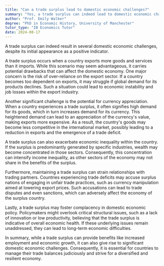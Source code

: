 ```yaml
---
title: "Can a trade surplus lead to domestic economic challenges?"
summary: "Yes, a trade surplus can indeed lead to domestic economic challenges."
author: "Prof. Emily Walker"
degree: "PhD in Economic History, University of Manchester"
tutor_type: "IB Economics Tutor"
date: 2024-08-17
---
```


A trade surplus can indeed result in several domestic economic challenges, despite its initial appearance as a positive indicator.

A trade surplus occurs when a country exports more goods and services than it imports. While this scenario may seem advantageous, it carries potential drawbacks that can affect the domestic economy. One major concern is the risk of over-reliance on the export sector. If a country becomes too dependent on exports, it may struggle if global demand for its products declines. Such a situation could lead to economic instability and job losses within the export industry.

Another significant challenge is the potential for currency appreciation. When a country experiences a trade surplus, it often signifies high demand for its goods, which in turn increases demand for its currency. This heightened demand can lead to an appreciation of the currency's value, making exports more expensive. As a result, the country's goods may become less competitive in the international market, possibly leading to a reduction in exports and the emergence of a trade deficit.

A trade surplus can also exacerbate economic inequality within the country. If the surplus is predominantly generated by specific industries, wealth may become concentrated in those sectors. Consequently, this concentration can intensify income inequality, as other sectors of the economy may not share in the benefits of the surplus.

Furthermore, maintaining a trade surplus can strain relationships with trading partners. Countries experiencing trade deficits may accuse surplus nations of engaging in unfair trade practices, such as currency manipulation aimed at lowering export prices. Such accusations can lead to trade disputes and even sanctions, which can adversely affect the economy of the surplus country.

Lastly, a trade surplus may foster complacency in domestic economic policy. Policymakers might overlook critical structural issues, such as a lack of innovation or low productivity, believing that the trade surplus is indicative of overall economic health. If these underlying issues remain unaddressed, they can lead to long-term economic difficulties.

In summary, while a trade surplus can provide benefits like increased employment and economic growth, it can also give rise to significant domestic economic challenges. Consequently, it is essential for countries to manage their trade balances judiciously and strive for a diversified and resilient economy.
    